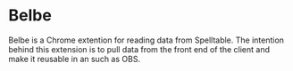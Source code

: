 # Belbe
Belbe is a Chrome extention for reading data from Spelltable.
The intention behind this extension is to pull data from the front end of the client and make it reusable in an such as OBS.
